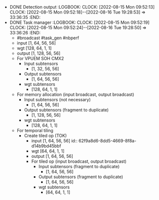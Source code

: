 - DONE Detection output
  :LOGBOOK:
  CLOCK: [2022-08-15 Mon 09:52:13]
  CLOCK: [2022-08-15 Mon 09:52:18]--[2022-08-16 Tue 19:28:53] =>  33:36:35
  :END:
- DONE Task manager
  :LOGBOOK:
  CLOCK: [2022-08-15 Mon 09:52:19]
  CLOCK: [2022-08-15 Mon 09:52:24]--[2022-08-16 Tue 19:28:50] =>  33:36:26
  :END:
	- #broadcast #task_gen #nbperf
	- input [1, 64, 56, 56]
	- wgt [128, 64, 1, 1]
	- output [1, 128, 56, 56]
	- For VPUEM SOH CMX2
		- Input subtensors
			- [1, 32, 56, 56]
		- Output subtensors
			- [1, 64, 56, 56]
		- wgt subtensors
			- [128, 64, 1, 1]
	- For memory allocation (input broadcast, output broadcast)
		- Input subtensors (not necessary)
			- [1, 64, 56, 56]
		- Output subtensors (fragment to duplicate)
			- [1, 128, 56, 56]
		- wgt subtensors
			- [128, 64, 1, 1]
	- For temporal tiling
		- Create tiled op (TOK)
			- input [1, 64, 56, 56]
			  id:: 62f9a8d6-8dd5-4669-8f8a-d14b9bd45bbf
			- wgt [64, 64, 1, 1]
			- output [1, 64, 56, 56]
			- For tiled op (input broadcast, output broadcast)
				- Input subtensors (fragment to duplicate)
					- [1, 64, 56, 56]
				- Output subtensors (fragment to duplicate)
					- [1, 64, 56, 56]
				- wgt subtensors
					- [64, 64, 1, 1]